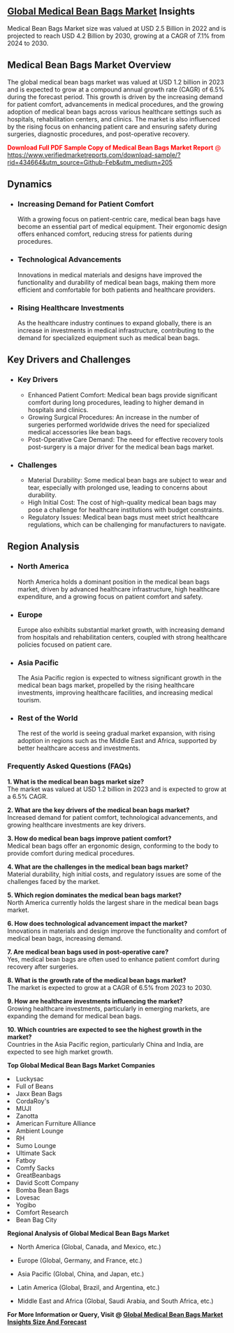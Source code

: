 <h2><a href="https://www.verifiedmarketreports.com/download-sample/?rid=434664&amp;utm_source=Github&amp;utm_medium=205" target="_blank">Global Medical Bean Bags Market</a> Insights</h2><p>Medical Bean Bags Market size was valued at USD 2.5 Billion in 2022 and is projected to reach USD 4.2 Billion by 2030, growing at a CAGR of 7.1% from 2024 to 2030.</p><p><h2>Medical Bean Bags Market Overview</h2> <p>The global medical bean bags market was valued at USD 1.2 billion in 2023 and is expected to grow at a compound annual growth rate (CAGR) of 6.5% during the forecast period. This growth is driven by the increasing demand for patient comfort, advancements in medical procedures, and the growing adoption of medical bean bags across various healthcare settings such as hospitals, rehabilitation centers, and clinics. The market is also influenced by the rising focus on enhancing patient care and ensuring safety during surgeries, diagnostic procedures, and post-operative recovery.</p> <p><p><span class=""><span style="color: #ff0000;"><strong>Download Full PDF Sample Copy of Medical Bean Bags Market Report</strong> @ </span><a href="https://www.verifiedmarketreports.com/download-sample/?rid=434664&amp;utm_source=Github-Feb&amp;utm_medium=205" target="_blank">https://www.verifiedmarketreports.com/download-sample/?rid=434664&amp;utm_source=Github-Feb&amp;utm_medium=205</a></span></p></p> <h2>Dynamics</h2> <ul> <li><h3>Increasing Demand for Patient Comfort</h3> With a growing focus on patient-centric care, medical bean bags have become an essential part of medical equipment. Their ergonomic design offers enhanced comfort, reducing stress for patients during procedures.</li> <li><h3>Technological Advancements</h3> Innovations in medical materials and designs have improved the functionality and durability of medical bean bags, making them more efficient and comfortable for both patients and healthcare providers.</li> <li><h3>Rising Healthcare Investments</h3> As the healthcare industry continues to expand globally, there is an increase in investments in medical infrastructure, contributing to the demand for specialized equipment such as medical bean bags.</li> </ul> <h2>Key Drivers and Challenges</h2> <ul> <li><h3>Key Drivers</h3> <ul> <li>Enhanced Patient Comfort: Medical bean bags provide significant comfort during long procedures, leading to higher demand in hospitals and clinics.</li> <li>Growing Surgical Procedures: An increase in the number of surgeries performed worldwide drives the need for specialized medical accessories like bean bags.</li> <li>Post-Operative Care Demand: The need for effective recovery tools post-surgery is a major driver for the medical bean bags market.</li> </ul> </li> <li><h3>Challenges</h3> <ul> <li>Material Durability: Some medical bean bags are subject to wear and tear, especially with prolonged use, leading to concerns about durability.</li> <li>High Initial Cost: The cost of high-quality medical bean bags may pose a challenge for healthcare institutions with budget constraints.</li> <li>Regulatory Issues: Medical bean bags must meet strict healthcare regulations, which can be challenging for manufacturers to navigate.</li> </ul> </li> </ul> <h2>Region Analysis</h2> <ul> <li><h3>North America</h3> North America holds a dominant position in the medical bean bags market, driven by advanced healthcare infrastructure, high healthcare expenditure, and a growing focus on patient comfort and safety.</li> <li><h3>Europe</h3> Europe also exhibits substantial market growth, with increasing demand from hospitals and rehabilitation centers, coupled with strong healthcare policies focused on patient care.</li> <li><h3>Asia Pacific</h3> The Asia Pacific region is expected to witness significant growth in the medical bean bags market, propelled by the rising healthcare investments, improving healthcare facilities, and increasing medical tourism.</li> <li><h3>Rest of the World</h3> The rest of the world is seeing gradual market expansion, with rising adoption in regions such as the Middle East and Africa, supported by better healthcare access and investments.</li> </ul> <h3>Frequently Asked Questions (FAQs)</h3> <p><strong>1. What is the medical bean bags market size?</strong><br> The market was valued at USD 1.2 billion in 2023 and is expected to grow at a 6.5% CAGR.</p> <p><strong>2. What are the key drivers of the medical bean bags market?</strong><br> Increased demand for patient comfort, technological advancements, and growing healthcare investments are key drivers.</p> <p><strong>3. How do medical bean bags improve patient comfort?</strong><br> Medical bean bags offer an ergonomic design, conforming to the body to provide comfort during medical procedures.</p> <p><strong>4. What are the challenges in the medical bean bags market?</strong><br> Material durability, high initial costs, and regulatory issues are some of the challenges faced by the market.</p> <p><strong>5. Which region dominates the medical bean bags market?</strong><br> North America currently holds the largest share in the medical bean bags market.</p> <p><strong>6. How does technological advancement impact the market?</strong><br> Innovations in materials and design improve the functionality and comfort of medical bean bags, increasing demand.</p> <p><strong>7. Are medical bean bags used in post-operative care?</strong><br> Yes, medical bean bags are often used to enhance patient comfort during recovery after surgeries.</p> <p><strong>8. What is the growth rate of the medical bean bags market?</strong><br> The market is expected to grow at a CAGR of 6.5% from 2023 to 2030.</p> <p><strong>9. How are healthcare investments influencing the market?</strong><br> Growing healthcare investments, particularly in emerging markets, are expanding the demand for medical bean bags.</p> <p><strong>10. Which countries are expected to see the highest growth in the market?</strong><br> Countries in the Asia Pacific region, particularly China and India, are expected to see high market growth.</p> </p><p><strong>Top Global Medical Bean Bags Market Companies</strong></p><div data-test-id=""><p><li>Luckysac</li><li> Full of Beans</li><li> Jaxx Bean Bags</li><li> CordaRoy's</li><li> MUJI</li><li> Zanotta</li><li> American Furniture Alliance</li><li> Ambient Lounge</li><li> RH</li><li> Sumo Lounge</li><li> Ultimate Sack</li><li> Fatboy</li><li> Comfy Sacks</li><li> GreatBeanbags</li><li> David Scott Company</li><li> Bomba Bean Bags</li><li> Lovesac</li><li> Yogibo</li><li> Comfort Research</li><li> Bean Bag City</li></p><div><strong>Regional Analysis of&nbsp;Global Medical Bean Bags Market</strong></div><ul><li dir="ltr"><p dir="ltr">North America&nbsp;(Global, Canada, and Mexico, etc.)</p></li><li dir="ltr"><p dir="ltr">Europe (Global, Germany, and France, etc.)</p></li><li dir="ltr"><p dir="ltr">Asia Pacific&nbsp;(Global, China, and Japan, etc.)</p></li><li dir="ltr"><p dir="ltr">Latin America&nbsp;(Global, Brazil, and Argentina, etc.)</p></li><li dir="ltr">Middle East and Africa&nbsp;(Global, Saudi Arabia, and South Africa, etc.)</li></ul><p><strong>For More Information or Query, Visit @&nbsp;</strong><strong><a href="https://www.verifiedmarketreports.com/product/medical-bean-bags-market/?utm_source=Github&amp;utm_medium=205" target="_blank">Global Medical Bean Bags Market Insights Size And Forecast</a></strong></p></div>

